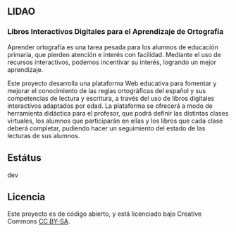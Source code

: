 ## LIDAO

### Libros Interactivos Digitales para el Aprendizaje de Ortografía

Aprender ortografía es una tarea pesada para los alumnos de educación primaria, que pierden atención e interés con facilidad. Mediante el uso de recursos interactivos, podemos incentivar su interés, logrando un mejor aprendizaje.

Este proyecto desarrolla una plataforma Web educativa para fomentar y mejorar el conocimiento de las reglas ortográficas del español y sus competencias de lectura y escritura, a través del uso de libros digitales interactivos adaptados por edad. La plataforma se ofrecerá a modo de herramienta didáctica para el profesor, que podrá definir las distintas clases virtuales, los alumnos que participarán en ellas y los libros que cada clase deberá completar, pudiendo hacer un seguimiento del estado de las lecturas de sus alumnos.

## Estátus

dev

## Licencia

Este proyecto es de código abierto, y está licenciado bajo Creative Commons [CC BY-SA](https://creativecommons.org/licenses/by-sa/3.0/es/).
